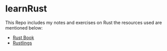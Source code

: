 # learnRust

This Repo includes my notes and exercises on Rust the resources used are mentioned below:
* [Rust Book](https://doc.rust-lang.org/book)
* [Rustlings]()

